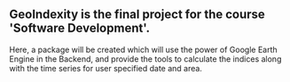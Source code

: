 ## GeoIndexity is the final project for the course 'Software Development'.
Here, a package will be created which will use the power of Google Earth Engine in the Backend, and provide the tools to calculate the indices along with the time series for user specified date and area.


